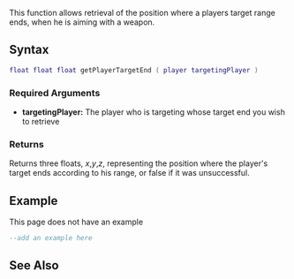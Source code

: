This function allows retrieval of the position where a players target range ends, when he is aiming with a weapon.

Syntax
------

``` lua
float float float getPlayerTargetEnd ( player targetingPlayer )
```

### Required Arguments

-   **targetingPlayer:** The player who is targeting whose target end you wish to retrieve

### Returns

Returns three floats, *x*,*y*,*z*, representing the position where the player's target ends according to his range, or false if it was unsuccessful.

Example
-------

This page does not have an example

``` lua
--add an example here
```

See Also
--------

